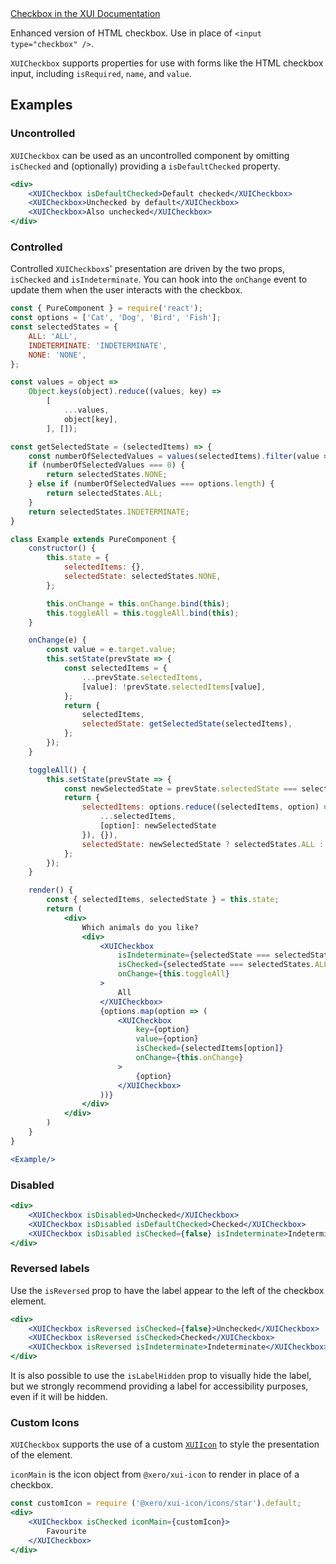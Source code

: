 <div class="xui-margin-vertical">
	<a href="../section-building-blocks-controls-checkbox.html" isDocLink>Checkbox in the XUI Documentation</a>
</div>

Enhanced version of HTML checkbox. Use in place of `<input type="checkbox" />`.

`XUICheckbox` supports properties for use with forms like the HTML checkbox input, including `isRequired`, `name`, and `value`.

## Examples

### Uncontrolled

`XUICheckbox` can be used as an uncontrolled component by omitting `isChecked` and (optionally) providing a `isDefaultChecked` property.

``` jsx
<div>
	<XUICheckbox isDefaultChecked>Default checked</XUICheckbox>
	<XUICheckbox>Unchecked by default</XUICheckbox>
	<XUICheckbox>Also unchecked</XUICheckbox>
</div>
```

### Controlled

Controlled `XUICheckbox`s' presentation are driven by the two props, `isChecked` and `isIndeterminate`. You can hook into the `onChange` event to update them when the user interacts with the checkbox.

```jsx
const { PureComponent } = require('react');
const options = ['Cat', 'Dog', 'Bird', 'Fish'];
const selectedStates = {
	ALL: 'ALL',
	INDETERMINATE: 'INDETERMINATE',
	NONE: 'NONE',
};

const values = object =>
	Object.keys(object).reduce((values, key) =>
		[
			...values,
			object[key],
		], []);

const getSelectedState = (selectedItems) => {
	const numberOfSelectedValues = values(selectedItems).filter(value => value).length;
	if (numberOfSelectedValues === 0) {
		return selectedStates.NONE;
	} else if (numberOfSelectedValues === options.length) {
		return selectedStates.ALL;
	}
	return selectedStates.INDETERMINATE;
}

class Example extends PureComponent {
	constructor() {
		this.state = {
			selectedItems: {},
			selectedState: selectedStates.NONE,
		};

		this.onChange = this.onChange.bind(this);
		this.toggleAll = this.toggleAll.bind(this);
	}

	onChange(e) {
		const value = e.target.value;
		this.setState(prevState => {
			const selectedItems = {
				...prevState.selectedItems,
				[value]: !prevState.selectedItems[value],
			};
			return {
				selectedItems,
				selectedState: getSelectedState(selectedItems),
			};
		});
	}

	toggleAll() {
		this.setState(prevState => {
			const newSelectedState = prevState.selectedState === selectedStates.ALL ? false : true;
			return {
				selectedItems: options.reduce((selectedItems, option) => ({
					...selectedItems,
					[option]: newSelectedState
				}), {}),
				selectedState: newSelectedState ? selectedStates.ALL : selectedStates.NONE,
			};
		});
	}

	render() {
		const { selectedItems, selectedState } = this.state;
		return (
			<div>
				Which animals do you like?
				<div>
					<XUICheckbox
						isIndeterminate={selectedState === selectedStates.INDETERMINATE}
						isChecked={selectedState === selectedStates.ALL}
						onChange={this.toggleAll}
					>
						All
					</XUICheckbox>
					{options.map(option => (
						<XUICheckbox
							key={option}
							value={option}
							isChecked={selectedItems[option]}
							onChange={this.onChange}
						>
							{option}
						</XUICheckbox>
					))}
				</div>
			</div>
		)
	}
}

<Example/>
```

### Disabled

```jsx
<div>
	<XUICheckbox isDisabled>Unchecked</XUICheckbox>
	<XUICheckbox isDisabled isDefaultChecked>Checked</XUICheckbox>
	<XUICheckbox isDisabled isChecked={false} isIndeterminate>Indeterminate</XUICheckbox>
</div>
```

### Reversed labels

Use the `isReversed` prop to have the label appear to the left of the checkbox element.

```jsx
<div>
	<XUICheckbox isReversed isChecked={false}>Unchecked</XUICheckbox>
	<XUICheckbox isReversed isChecked>Checked</XUICheckbox>
	<XUICheckbox isReversed isIndeterminate>Indeterminate</XUICheckbox>
</div>
```

It is also possible to use the `isLabelHidden` prop to visually hide the label, but we strongly recommend providing a label for accessibility purposes, even if it will be hidden.

### Custom Icons

`XUICheckbox` supports the use of a custom [`XUIIcon`](#icon) to style the presentation of the element.

`iconMain` is the icon object from `@xero/xui-icon` to render in place of a checkbox.

```jsx
const customIcon = require ('@xero/xui-icon/icons/star').default;
<div>
	<XUICheckbox isChecked iconMain={customIcon}>
		Favourite
	</XUICheckbox>
</div>
```
